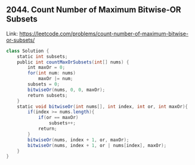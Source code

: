 ## 2044. Count Number of Maximum Bitwise-OR Subsets
Link: https://leetcode.com/problems/count-number-of-maximum-bitwise-or-subsets/

```java
class Solution {
    static int subsets;
    public int countMaxOrSubsets(int[] nums) {
        int maxOr = 0;
        for(int num: nums)
            maxOr |= num;
        subsets = 0;
        bitwiseOr(nums, 0, 0, maxOr);
        return subsets;
    }
    static void bitwiseOr(int nums[], int index, int or, int maxOr){
        if(index >= nums.length){
            if(or == maxOr)
                subsets++;
            return;
        }
        bitwiseOr(nums, index + 1, or, maxOr);
        bitwiseOr(nums, index + 1, or | nums[index], maxOr);
    }
}
```
